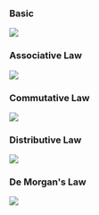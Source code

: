 ### Basic
![](../z_images/Pasted%20image%2020221014095805.png)

### Associative Law
![](../z_images/Pasted%20image%2020221014095912.png)

### Commutative Law
 ![](../z_images/Pasted%20image%2020221014095926.png)

### Distributive Law
![](../z_images/Pasted%20image%2020221014095952.png)

### De Morgan's Law
![](../z_images/Pasted%20image%2020221014100009.png)